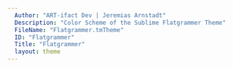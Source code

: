 ```yaml
---
  Author: "ART-ifact Dev | Jeremias Arnstadt"
  Description: "Color Scheme of the Sublime Flatgrammer Theme"
  FileName: "Flatgrammer.tmTheme"
  ID: "Flatgrammer"
  Title: "Flatgrammer"
  layout: theme
---
```

  